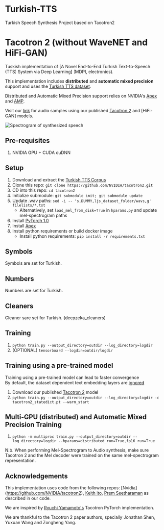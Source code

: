 # Turkish-TTS

Turkish Speech Synthesis Project based on Tacotron2

# Tacotron 2 (without WaveNET and HiFi-GAN)

Tuskish implementation of [A Novel End-to-End Turkish Text-to-Speech (TTS) System via Deep Learning]
(MDPI, electronics). 

This implementation includes **distributed** and **automatic mixed precision** support
and uses the [Turkish TTS dataset](https://drive.google.com/file/d/1YMwTLczUs9bs-0Ukg3zlxoMrnteveiiM/view).

Distributed and Automatic Mixed Precision support relies on NVIDIA's [Apex] and [AMP].

Visit our [link](https://drive.google.com/drive/folders/187kcirx-gwQLg4nfzovhX2FNrMTz9njc) for audio samples using our published [Tacotron 2] and 
[HiFi-GAN] models.

![Spectrogram of synthesized speech](1.png)


## Pre-requisites
1. NVIDIA GPU + CUDA cuDNN

## Setup
1. Download and extract the [Turkish TTS Corpus](https://drive.google.com/file/d/1YMwTLczUs9bs-0Ukg3zlxoMrnteveiiM/view)
2. Clone this repo: `git clone https://github.com/NVIDIA/tacotron2.git`
3. CD into this repo: `cd tacotron2`
4. Initialize submodule: `git submodule init; git submodule update`
5. Update .wav paths: `sed -i -- 's,DUMMY,ljs_dataset_folder/wavs,g' filelists/*.txt`
    - Alternatively, set `load_mel_from_disk=True` in `hparams.py` and update mel-spectrogram paths 
6. Install [PyTorch 1.0]
7. Install [Apex]
8. Install python requirements or build docker image 
    - Install python requirements: `pip install -r requirements.txt`

## Symbols
Symbols are set for Turkish.

## Numbers
 Numbers are set for Turkish.
 
## Cleaners
Cleaner sare set for Turkish. (deepzeka_cleaners)

## Training
1. `python train.py --output_directory=outdir --log_directory=logdir`
2. (OPTIONAL) `tensorboard --logdir=outdir/logdir`

## Training using a pre-trained model
Training using a pre-trained model can lead to faster convergence  
By default, the dataset dependent text embedding layers are [ignored]

1. Download our published [Tacotron 2] model
2. `python train.py --output_directory=outdir --log_directory=logdir -c tacotron2_statedict.pt --warm_start`

## Multi-GPU (distributed) and Automatic Mixed Precision Training
1. `python -m multiproc train.py --output_directory=outdir --log_directory=logdir --hparams=distributed_run=True,fp16_run=True`


N.b.  When performing Mel-Spectrogram to Audio synthesis, make sure Tacotron 2
and the Mel decoder were trained on the same mel-spectrogram representation. 


## Acknowledgements
This implementation uses code from the following repos: [Nvidia] (https://github.com/NVIDIA/tacotron2),
[Keith Ito](https://github.com/keithito/tacotron/), 
[Prem Seetharaman](https://github.com/pseeth/pytorch-stft) as described in our code.


We are inspired by [Ryuchi Yamamoto's](https://github.com/r9y9/tacotron_pytorch)
Tacotron PyTorch implementation.

We are thankful to the Tacotron 2 paper authors, specially Jonathan Shen, Yuxuan
Wang and Zongheng Yang.


[WaveGlow]: https://drive.google.com/open?id=1rpK8CzAAirq9sWZhe9nlfvxMF1dRgFbF
[Tacotron 2]: https://drive.google.com/file/d/1c5ZTuT7J08wLUoVZ2KkUs_VdZuJ86ZqA/view?usp=sharing
[pytorch 1.0]: https://github.com/pytorch/pytorch#installation
[website]: https://nv-adlr.github.io/WaveGlow
[ignored]: https://github.com/NVIDIA/tacotron2/blob/master/hparams.py#L22
[Apex]: https://github.com/nvidia/apex
[AMP]: https://github.com/NVIDIA/apex/tree/master/apex/amp
